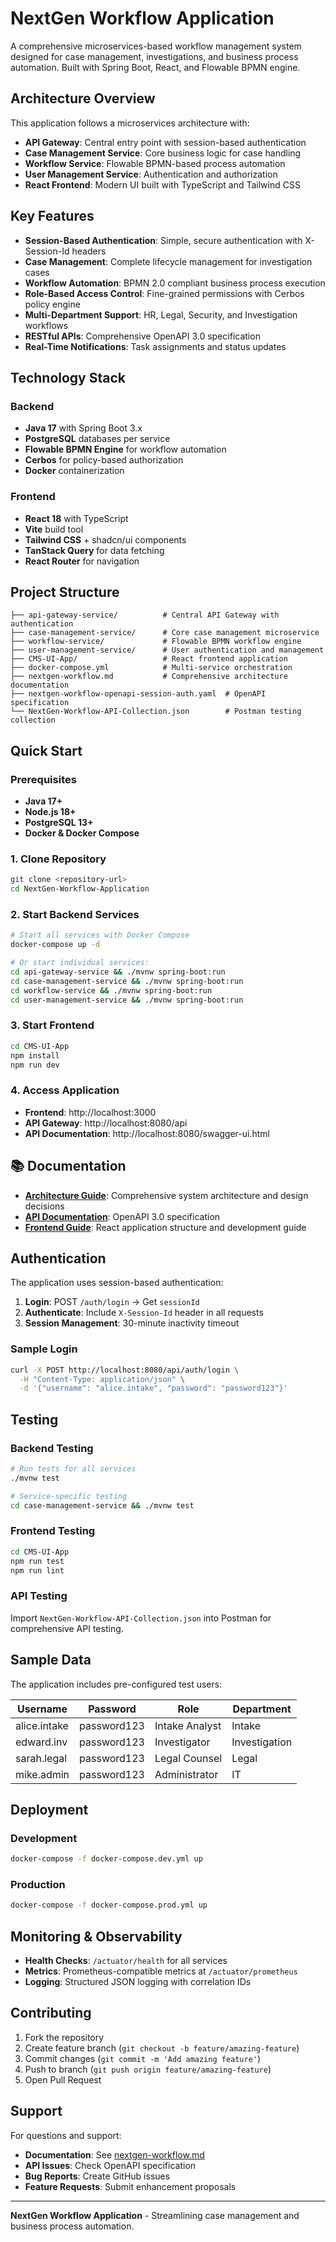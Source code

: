 # NextGen Workflow Application

A comprehensive microservices-based workflow management system designed for case management, investigations, and business process automation. Built with Spring Boot, React, and Flowable BPMN engine.

## Architecture Overview

This application follows a microservices architecture with:

- **API Gateway**: Central entry point with session-based authentication
- **Case Management Service**: Core business logic for case handling
- **Workflow Service**: Flowable BPMN-based process automation
- **User Management Service**: Authentication and authorization
- **React Frontend**: Modern UI built with TypeScript and Tailwind CSS

## Key Features

- **Session-Based Authentication**: Simple, secure authentication with X-Session-Id headers
- **Case Management**: Complete lifecycle management for investigation cases
- **Workflow Automation**: BPMN 2.0 compliant business process execution
- **Role-Based Access Control**: Fine-grained permissions with Cerbos policy engine
- **Multi-Department Support**: HR, Legal, Security, and Investigation workflows
- **RESTful APIs**: Comprehensive OpenAPI 3.0 specification
- **Real-Time Notifications**: Task assignments and status updates

## Technology Stack

### Backend
- **Java 17** with Spring Boot 3.x
- **PostgreSQL** databases per service
- **Flowable BPMN Engine** for workflow automation
- **Cerbos** for policy-based authorization
- **Docker** containerization

### Frontend
- **React 18** with TypeScript
- **Vite** build tool
- **Tailwind CSS** + shadcn/ui components
- **TanStack Query** for data fetching
- **React Router** for navigation

## Project Structure

```
├── api-gateway-service/          # Central API Gateway with authentication
├── case-management-service/      # Core case management microservice
├── workflow-service/             # Flowable BPMN workflow engine
├── user-management-service/      # User authentication and management
├── CMS-UI-App/                   # React frontend application
├── docker-compose.yml            # Multi-service orchestration
├── nextgen-workflow.md           # Comprehensive architecture documentation
├── nextgen-workflow-openapi-session-auth.yaml  # OpenAPI specification
└── NextGen-Workflow-API-Collection.json        # Postman testing collection
```

## Quick Start

### Prerequisites

- **Java 17+**
- **Node.js 18+**
- **PostgreSQL 13+**
- **Docker & Docker Compose**

### 1. Clone Repository

```bash
git clone <repository-url>
cd NextGen-Workflow-Application
```

### 2. Start Backend Services

```bash
# Start all services with Docker Compose
docker-compose up -d

# Or start individual services:
cd api-gateway-service && ./mvnw spring-boot:run
cd case-management-service && ./mvnw spring-boot:run
cd workflow-service && ./mvnw spring-boot:run
cd user-management-service && ./mvnw spring-boot:run
```

### 3. Start Frontend

```bash
cd CMS-UI-App
npm install
npm run dev
```

### 4. Access Application

- **Frontend**: http://localhost:3000
- **API Gateway**: http://localhost:8080/api
- **API Documentation**: http://localhost:8080/swagger-ui.html

## 📚 Documentation

- **[Architecture Guide](nextgen-workflow.md)**: Comprehensive system architecture and design decisions
- **[API Documentation](nextgen-workflow-openapi-session-auth.yaml)**: OpenAPI 3.0 specification
- **[Frontend Guide](CMS-UI-App/CLAUDE.md)**: React application structure and development guide

## Authentication

The application uses session-based authentication:

1. **Login**: POST `/auth/login` → Get `sessionId`
2. **Authenticate**: Include `X-Session-Id` header in all requests
3. **Session Management**: 30-minute inactivity timeout

### Sample Login
```bash
curl -X POST http://localhost:8080/api/auth/login \
  -H "Content-Type: application/json" \
  -d '{"username": "alice.intake", "password": "password123"}'
```

## Testing

### Backend Testing
```bash
# Run tests for all services
./mvnw test

# Service-specific testing
cd case-management-service && ./mvnw test
```

### Frontend Testing
```bash
cd CMS-UI-App
npm run test
npm run lint
```

### API Testing
Import `NextGen-Workflow-API-Collection.json` into Postman for comprehensive API testing.

## Sample Data

The application includes pre-configured test users:

| Username | Password | Role | Department |
|----------|----------|------|------------|
| alice.intake | password123 | Intake Analyst | Intake |
| edward.inv | password123 | Investigator | Investigation |
| sarah.legal | password123 | Legal Counsel | Legal |
| mike.admin | password123 | Administrator | IT |

## Deployment

### Development
```bash
docker-compose -f docker-compose.dev.yml up
```

### Production
```bash
docker-compose -f docker-compose.prod.yml up
```

## Monitoring & Observability

- **Health Checks**: `/actuator/health` for all services
- **Metrics**: Prometheus-compatible metrics at `/actuator/prometheus`
- **Logging**: Structured JSON logging with correlation IDs

## Contributing

1. Fork the repository
2. Create feature branch (`git checkout -b feature/amazing-feature`)
3. Commit changes (`git commit -m 'Add amazing feature'`)
4. Push to branch (`git push origin feature/amazing-feature`)
5. Open Pull Request

## Support

For questions and support:
- **Documentation**: See [nextgen-workflow.md](nextgen-workflow.md)
- **API Issues**: Check OpenAPI specification
- **Bug Reports**: Create GitHub issues
- **Feature Requests**: Submit enhancement proposals

---

**NextGen Workflow Application** - Streamlining case management and business process automation.
